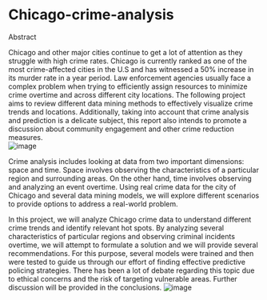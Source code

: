 # Chicago-crime-analysis
Abstract

Chicago and other major cities continue to get a lot of attention as they struggle with high crime rates. Chicago is currently ranked as one of the most crime-affected cities in the U.S and has witnessed a 50% increase in its murder rate in a year period. Law enforcement agencies usually face a complex problem when trying to efficiently assign resources to minimize crime overtime and across different city locations. The following project aims to review different data mining methods to effectively visualize crime trends and locations. Additionally, taking into account that crime analysis and prediction is a delicate subject, this report also intends to promote a discussion about community engagement and other crime reduction measures.    
![image](https://user-images.githubusercontent.com/95977536/145918595-6bbb0419-d27e-46f7-a1d2-08239f8cf0d1.png)

Crime analysis includes looking at data from two important dimensions: space and time. Space involves observing the characteristics of a particular region and surrounding areas. On the other hand, time involves observing and analyzing an event overtime. Using real crime data for the city of Chicago and several data mining models, we will explore different scenarios to provide options to address a real-world problem. 

In this project, we will analyze Chicago crime data to understand different crime trends and identify relevant hot spots. By analyzing several characteristics of particular regions and observing criminal incidents overtime, we will attempt to formulate a solution and we will provide several recommendations. For this purpose, several models were trained and then were tested to guide us through our effort of finding effective predictive policing strategies. There has been a lot of debate regarding this topic due to ethical concerns and the risk of targeting vulnerable areas. Further discussion will be provided in the conclusions. 
![image](https://user-images.githubusercontent.com/95977536/145918612-2550d45a-67a2-4fc9-b20b-5ed3bc517098.png)
